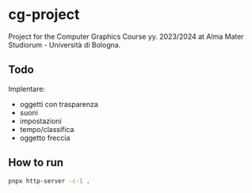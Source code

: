# cg-project

Project for the Computer Graphics Course yy. 2023/2024 at Alma Mater Studiorum - Università di Bologna.

## Todo

Implentare:

- oggetti con trasparenza
- suoni
- impostazioni
- tempo/classifica
- oggetto freccia

## How to run

```bash
pnpx http-server -c-1 .
```
